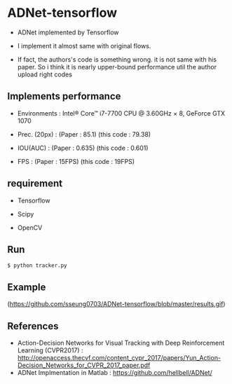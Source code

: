# ADNet-tensorflow

- ADNet implemented by Tensorflow

- I implement it almost same with original flows.

- If fact, the authors's code is something wrong. it is not same with his paper. So i think it is nearly upper-bound performance util the author upload right codes

## Implements performance
- Environments : Intel® Core™ i7-7700 CPU @ 3.60GHz × 8, GeForce GTX 1070

- Prec. (20px) : (Paper : 85.1)  (this code : 79.38)

- IOU(AUC)     : (Paper : 0.635) (this code : 0.601)

- FPS          : (Paper : 15FPS) (this code : 19FPS)

## requirement
- Tensorflow

- Scipy

- OpenCV

## Run
```
$ python tracker.py
``` 

## Example
 (https://github.com/sseung0703/ADNet-tensorflow/blob/master/results.gif)

## References
- Action-Decision Networks for Visual Tracking with Deep Reinforcement Learning (CVPR2017) : http://openaccess.thecvf.com/content_cvpr_2017/papers/Yun_Action-Decision_Networks_for_CVPR_2017_paper.pdf
- ADNet Implmentation in Matlab : https://github.com/hellbell/ADNet/
